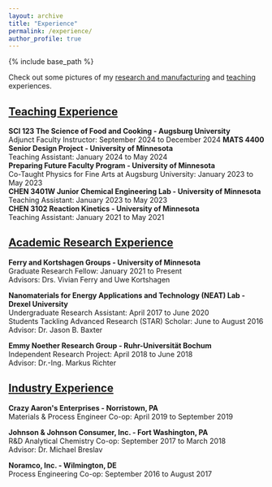 ```yaml
---
layout: archive
title: "Experience"
permalink: /experience/
author_profile: true
---
```

{% include base_path %}

Check out some pictures of my [research and manufacturing](https://www.canva.com/design/DAEBa0tlGdA/Zpd2dRbug81jhHJTt66KbQ/view?website#2) and [teaching](https://www.canva.com/design/DAFjBFLelNE/jJIut8B5GGJwOMEwNYiTIA/view?website#2) experiences.

## [Teaching Experience](https://kristine-loh.github.io/teaching/)
**SCI 123 The Science of Food and Cooking - Augsburg University** <br/>
Adjunct Faculty Instructor: September 2024 to December 2024
**MATS 4400 Senior Design Project - University of Minnesota** <br/>
Teaching Assistant: January 2024 to May 2024<br/>
**Preparing Future Faculty Program - University of Minnesota** <br/>
Co-Taught Physics for Fine Arts at Augsburg University: January 2023 to May 2023<br/>
**CHEN 3401W Junior Chemical Engineering Lab - University of Minnesota** <br/>
Teaching Assistant: January 2023 to May 2023<br/>
**CHEN 3102 Reaction Kinetics - University of Minnesota**<br/>
Teaching Assistant: January 2021 to May 2021<br/>

## [Academic Research Experience](https://kristine-loh.github.io/research/)
**Ferry and Kortshagen Groups - University of Minnesota**<br/>
Graduate Research Fellow: January 2021 to Present<br/>
Advisors: Drs. Vivian Ferry and Uwe Kortshagen 

**Nanomaterials for Energy Applications and Technology (NEAT) Lab - Drexel University**<br/>
Undergraduate Research Assistant: April 2017 to June 2020<br/>
Students Tackling Advanced Research (STAR) Scholar: June to August 2016<br/>
Advisor: Dr. Jason B. Baxter

**Emmy Noether Research Group - Ruhr-Universität Bochum**<br/>
Independent Research Project: April 2018 to June 2018<br/>
Advisor: Dr.-Ing. Markus Richter


## [Industry Experience](https://kristine-loh.github.io/industry/)

**Crazy Aaron's Enterprises - Norristown, PA**<br/>
Materials & Process Engineer Co-op: April 2019 to September 2019 <br/>

**Johnson & Johnson Consumer, Inc. - Fort Washington, PA**<br/>
R&D Analytical Chemistry Co-op: September 2017 to March 2018<br/>
Advisor: Dr. Michael Breslav<br/>

**Noramco, Inc. - Wilmington, DE**<br/>
Process Engineering Co-op: September 2016 to August 2017<br/>

